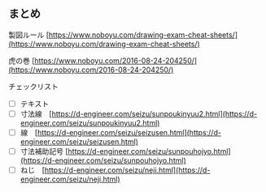 ## まとめ

製図ルール
[https://www.noboyu.com/drawing-exam-cheat-sheets/](https://www.noboyu.com/drawing-exam-cheat-sheets/)

虎の巻
[https://www.noboyu.com/2016-08-24-204250/](https://www.noboyu.com/2016-08-24-204250/)

チェックリスト
* [ ] テキスト 
* [ ] 寸法線　[https://d-engineer.com/seizu/sunpoukinyuu2.html](https://d-engineer.com/seizu/sunpoukinyuu2.html)
* [ ] 線　[https://d-engineer.com/seizu/seizusen.html](https://d-engineer.com/seizu/seizusen.html)
* [ ] 寸法補助記号 [https://d-engineer.com/seizu/sunpouhojyo.html](https://d-engineer.com/seizu/sunpouhojyo.html)
* [ ] ねじ　[https://d-engineer.com/seizu/neji.html](https://d-engineer.com/seizu/neji.html)
